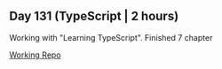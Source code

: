 ## Day 131 (TypeScript | 2 hours)

Working with "Learning TypeScript".
Finished 7 chapter

[Working Repo](https://github.com/alexvyber/Learning_TypeScript_Book/)
